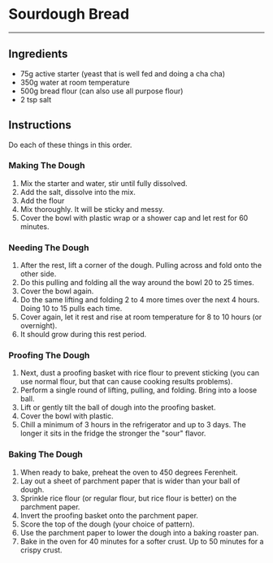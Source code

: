 # Sourdough Bread



---

## Ingredients
- 75g active starter (yeast that is well fed and doing a cha cha)
- 350g water at room temperature
- 500g bread flour (can also use all purpose flour)
- 2 tsp salt


## Instructions
Do each of these things in this order.

### Making The Dough
1. Mix the starter and water, stir until fully dissolved.
2. Add the salt, dissolve into the mix.
3. Add the flour
4. Mix thoroughly. It will be sticky and messy.
5. Cover the bowl with plastic wrap or a shower cap and let rest for 60 minutes.

### Needing The Dough
1. After the rest, lift a corner of the dough. Pulling across and fold onto the other side.
2. Do this pulling and folding all the way around the bowl 20 to 25 times.
3. Cover the bowl again.
4. Do the same lifting and folding 2 to 4 more times over the next 4 hours. Doing 10 to 15 pulls each time.
5. Cover again, let it rest and rise at room temperature for 8 to 10 hours (or overnight).
6. It should grow during this rest period.

### Proofing The Dough
1. Next, dust a proofing basket with rice flour to prevent sticking (you can use normal flour, but that can cause cooking results problems).
2. Perform a single round of lifting, pulling, and folding. Bring into a loose ball.
3. Lift or gently tilt the ball of dough into the proofing basket.
4. Cover the bowl with plastic.
5. Chill a minimum of 3 hours in the refrigerator and up to 3 days. The longer it sits in the fridge the stronger the "sour" flavor.


### Baking The Dough
1. When ready to bake, preheat the oven to 450 degrees Ferenheit.
2. Lay out a sheet of parchment paper that is wider than your ball of dough.
3. Sprinkle rice flour (or regular flour, but rice flour is better) on the parchment paper.
4. Invert the proofing basket onto the parchment paper.
5. Score the top of the dough (your choice of pattern).
6. Use the parchment paper to lower the dough into a baking roaster pan.
7. Bake in the oven for 40 minutes for a softer crust. Up to 50 minutes for a crispy crust.
